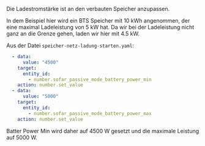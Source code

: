 Die Ladestromstärke ist an den verbauten Speicher anzupassen.

In dem Beispiel hier wird ein BTS Speicher mit 10 kWh angenommen, der eine maximal Ladeleistung von 5 kW hat. Da wir bei der Ladeleistung nicht ganz an die Grenze gehen, laden wir hier mit 4.5 kW.

Aus der Datei `speicher-netz-ladung-starten.yaml`:
```yaml
  - data:
      value: "4500"
    target:
      entity_id:
        - number.sofar_passive_mode_battery_power_min
    action: number.set_value
  - data:
      value: "5000"
    target:
      entity_id:
        - number.sofar_passive_mode_battery_power_max
    action: number.set_value
```

Batter Power Min wird daher auf 4500 W gesetzt und die maximale Leistung auf 5000 W.
